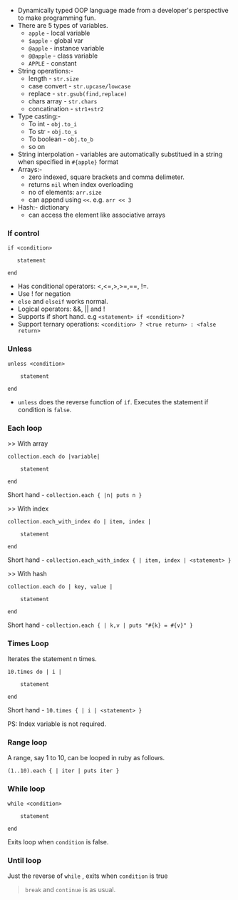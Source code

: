 *   Dynamically typed OOP language made from a developer's perspective to make programming fun.
*   There are 5 types of variables.
    *   `apple` - local variable
    *   `$apple` - global var
    *   `@apple` - instance variable
    *   `@@apple` - class variable
    *   `APPLE` - constant
*   String operations:-
    *   length - `str.size`
    *   case convert - `str.upcase/lowcase`
    *   replace - `str.gsub(find,replace)`
    *   chars array - `str.chars`
    *   concatination - `str1+str2`
*   Type casting:-
    *   To int - `obj.to_i`
    *   To str - `obj.to_s`
    *   To boolean - `obj.to_b`
    *   so on
*   String interpolation - variables are automatically substitued in a string when specified in `#{apple}` format
*   Arrays:- 
    *   zero indexed, square brackets and comma delimeter.
    *   returns `nil` when index overloading
    *   no of elements: `arr.size`
    *   can append using `<<`. e.g. `arr << 3`
*   Hash:- dictionary
    *   can access the element like associative arrays

### If control

`if <condition>`

`   statement`

`end`

*   Has conditional operators: <,<=,>,>=,==, !=.
*   Use ! for negation
*   `else` and `elseif` works normal.
*   Logical operators: &&, || and !
*   Supports if short hand. e.g `<statement> if <condition>?`
*   Support ternary operations: `<condition> ? <true return> : <false return>`

### Unless

`unless <condition>`

`    statement`

`end`

*   `unless` does the reverse function of `if`. Executes the statement if condition is `false`.

### Each loop

\>> With array

`collection.each do |variable|`

`    statement`

`end`

Short hand - `collection.each { |n| puts n }`

\>> With index

`collection.each_with_index do | item, index |`

`    statement`

`end`

Short hand - `collection.each_with_index { | item, index | <statement> }`

\>> With hash

`collection.each do | key, value |`

`    statement`

`end`

Short hand - `collection.each { | k,v | puts "#{k} = #{v}" }`

### Times Loop

Iterates the statement n times.

`10.times do | i |`

`    statement`

`end`

Short hand - `10.times { | i | <statement> }`

PS: Index variable is not required.

### Range loop

A range, say 1 to 10, can be looped in ruby as follows.

`(1..10).each { | iter | puts iter }`

### While loop

`while <condition>`

`    statement`

`end`

Exits loop when `condition` is false.

### Until loop

Just the reverse of `while` , exits when `condition` is true

> `break` and `continue` is as usual.